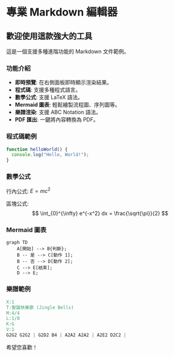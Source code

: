 # 專業 Markdown 編輯器
## 歡迎使用這款強大的工具
這是一個支援多種進階功能的 Markdown 文件範例。
### 功能介紹
- **即時預覽**: 在右側面板即時顯示渲染結果。
- **程式碼**: 支援多種程式語言。
- **數學公式**: 支援 LaTeX 語法。
- **Mermaid 圖表**: 輕鬆繪製流程圖、序列圖等。
- **樂譜渲染**: 支援 ABC Notation 語法。
- **PDF 匯出**: 一鍵將內容轉換為 PDF。

### 程式碼範例
```javascript
function helloWorld() {
  console.log("Hello, World!");
}
```

### 數學公式
行內公式: $E = mc^2$

區塊公式:
$$
\int_{0}^{\infty} e^{-x^2} dx = \frac{\sqrt{\pi}}{2}
$$

### Mermaid 圖表
```mermaid
graph TD
    A[開始] --> B{判斷};
    B -- 是 --> C[動作 1];
    B -- 否 --> D[動作 2];
    C --> E[結束];
    D --> E;
```

### 樂譜範例
```abc
X:1
T:聖誕快樂歌 (Jingle Bells)
M:4/4
L:1/8
K:G
V:1
G2G2 G2G2 | G2D2 B4 | A2A2 A2A2 | A2E2 D2C2 |
```

希望您喜歡！